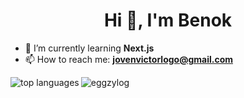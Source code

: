 <h1 align="center">Hi 👋, I'm Benok</h1>

- 🌱 I’m currently learning **Next.js**
- 📫 How to reach me: **jovenvictorlogo@gmail.com**

<p><img align="left" src="https://github-readme-stats.vercel.app/api/top-langs/?username=eggzylog&layout=donut&hide=batchfile" alt="top languages" /></p>

<p><img align="center" src="https://github-readme-streak-stats.herokuapp.com/?user=eggzylog&" alt="eggzylog" /></p>
